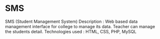 # SMS
SMS (Student Management System) 
Description : Web based data management interface for college to manage its data. Teacher can manage the students detail. Technologies used : HTML, CSS, PHP, MySQL
